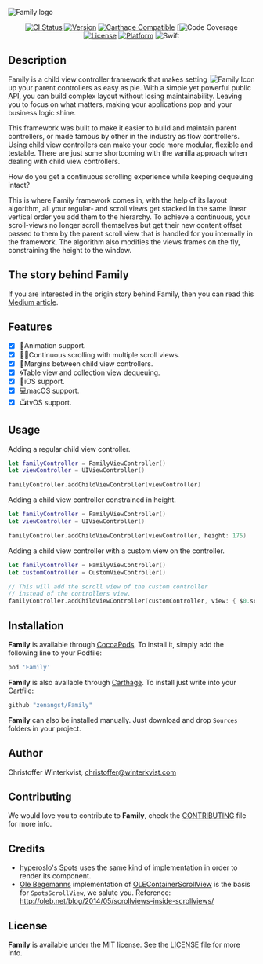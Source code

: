 ![Family logo](https://github.com/zenangst/Family/blob/master/Images/Family-header.png?raw=true)
<div align="center">

[![CI Status](https://travis-ci.org/zenangst/Family.svg?branch=master)](https://travis-ci.org/zenangst/Family)
[![Version](https://img.shields.io/cocoapods/v/Family.svg?style=flat)](http://cocoadocs.org/docsets/Family)
[![Carthage Compatible](https://img.shields.io/badge/Carthage-compatible-4BC51D.svg?style=flat)](https://github.com/Carthage/Carthage)
[![Code Coverage](https://codecov.io/github/zenangst/Family/coverage.svg?branch=master)
[![License](https://img.shields.io/cocoapods/l/Family.svg?style=flat)](http://cocoadocs.org/docsets/Family)
[![Platform](https://img.shields.io/cocoapods/p/Family.svg?style=flat)](http://cocoadocs.org/docsets/Family)
![Swift](https://img.shields.io/badge/%20in-swift%204.0-orange.svg)

</div>

## Description

<img src="https://github.com/zenangst/Family/blob/master/Images/Family-icon.png?raw=true" alt="Family Icon" align="right" />

Family is a child view controller framework that makes setting up your parent controllers as easy as pie.
With a simple yet powerful public API, you can build complex layout without losing maintainability. Leaving you to focus on what matters, making your applications pop and your business logic shine.

This framework was built to make it easier to build and maintain parent controllers, or made famous by other in the industry as flow controllers. Using child view controllers can make your code more modular, flexible and testable. There are just some shortcoming with the vanilla approach when dealing with child view controllers.

How do you get a continuous scrolling experience while keeping dequeuing intact?

This is where Family framework comes in, with the help of its layout algorithm, all your regular- and scroll views get stacked in the same linear vertical order you add them to the hierarchy. To achieve a continuous, your scroll-views no longer scroll themselves but get their new content offset passed to them by the parent scroll view that is handled for you internally in the framework.
The algorithm also modifies the views frames on the fly, constraining the height to the window.

## The story behind Family
If you are interested in the origin story behind Family, then you can read this [Medium article](https://medium.com/hyperoslo/why-i-wrote-family-framework-d1c3cb062c85).

## Features

- [x] 🍩Animation support.
- [x] 🤳🏻Continuous scrolling with multiple scroll views.
- [x] 📏Margins between child view controllers.
- [x] 🌀Table view and collection view dequeuing.
- [x] 📱iOS support.
- [x] 💻macOS support.
- [x] 📺tvOS support.

## Usage

Adding a regular child view controller.

```swift
let familyController = FamilyViewController()
let viewController = UIViewController()

familyController.addChildViewController(viewController)
```

Adding a child view controller constrained in height.

```swift
let familyController = FamilyViewController()
let viewController = UIViewController()

familyController.addChildViewController(viewController, height: 175)
```

Adding a child view controller with a custom view on the controller.

```swift
let familyController = FamilyViewController()
let customController = CustomViewController()

// This will add the scroll view of the custom controller
// instead of the controllers view.
familyController.addChildViewController(customController, view: { $0.scrollView })
```

## Installation

**Family** is available through [CocoaPods](http://cocoapods.org). To install
it, simply add the following line to your Podfile:

```ruby
pod 'Family'
```

**Family** is also available through [Carthage](https://github.com/Carthage/Carthage).
To install just write into your Cartfile:

```ruby
github "zenangst/Family"
```

**Family** can also be installed manually. Just download and drop `Sources` folders in your project.

## Author

Christoffer Winterkvist, christoffer@winterkvist.com

## Contributing

We would love you to contribute to **Family**, check the [CONTRIBUTING](https://github.com/zenangst/Family/blob/master/CONTRIBUTING.md) file for more info.

## Credits

- [hyperoslo's Spots](https://github.com/hyperoslo/Spots) uses the same kind of implementation in order to render its component.
- [Ole Begemanns](https://github.com/ole/) implementation of [OLEContainerScrollView](https://github.com/ole/OLEContainerScrollView) is the basis for `SpotsScrollView`, we salute you.
Reference: http://oleb.net/blog/2014/05/scrollviews-inside-scrollviews/

## License

**Family** is available under the MIT license. See the [LICENSE](https://github.com/zenangst/Family/blob/master/LICENSE.md) file for more info.
